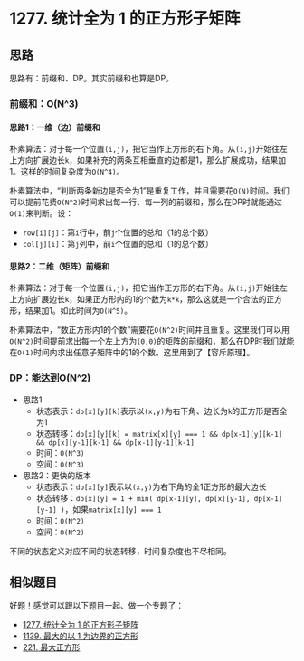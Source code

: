 # 1277. 统计全为 1 的正方形子矩阵

## 思路

思路有：前缀和、DP。其实前缀和也算是DP。

### 前缀和：O(N^3)

#### 思路1：一维（边）前缀和

朴素算法：对于每一个位置`(i,j)`，把它当作正方形的右下角。从`(i,j)`开始往左上方向扩展边长`k`，如果补充的两条互相垂直的边都是1，那么扩展成功，结果加1。这样的时间复杂度为`O(N^4)`。

朴素算法中，“判断两条新边是否全为1”是重复工作，并且需要花`O(N)`时间。我们可以提前花费`O(N^2)`时间求出每一行、每一列的前缀和，那么在DP时就能通过`O(1)`来判断。设：

- `row[i][j]`：第`i`行中，前`j`个位置的总和（1的总个数）
- `col[j][i]`：第`j`列中，前`i`个位置的总和（1的总个数）

#### 思路2：二维（矩阵）前缀和

朴素算法：对于每一个位置`(i,j)`，把它当作正方形的右下角。从`(i,j)`开始往左上方向扩展边长`k`，如果正方形内的1的个数为`k*k`，那么这就是一个合法的正方形，结果加1。如此时间为`O(N^5)`。

朴素算法中，“数正方形内1的个数”需要花`O(N^2)`时间并且重复。这里我们可以用`O(N^2)`时间提前求出每一个左上方为`(0,0)`的矩阵的前缀和，那么在DP时我们就能在`O(1)`时间内求出任意子矩阵中的1的个数。这里用到了【容斥原理】。

### DP：能达到O(N^2)

- 思路1
  - 状态表示：`dp[x][y][k]`表示以`(x,y)`为右下角、边长为`k`的正方形是否全为1
  - 状态转移：`dp[x][y][k] = matrix[x][y] === 1 && dp[x-1][y][k-1] && dp[x][y-1][k-1] && dp[x-1][y-1][k-1]`
  - 时间：`O(N^3)`
  - 空间：`O(N^3)`
- 思路2：更快的版本
  - 状态表示：`dp[x][y]`表示以`(x,y)`为右下角的全1正方形的最大边长
  - 状态转移：`dp[x][y] = 1 + min( dp[x-1][y], dp[x][y-1], dp[x-1][y-1] )`，如果`matrix[x][y] === 1`
  - 时间：`O(N^2)`
  - 空间：`O(N^2)`

不同的状态定义对应不同的状态转移，时间复杂度也不尽相同。

## 相似题目

好题！感觉可以跟以下题目一起、做一个专题了：

- [1277. 统计全为 1 的正方形子矩阵](https://leetcode-cn.com/problems/count-square-submatrices-with-all-ones/)
- [1139. 最大的以 1 为边界的正方形](https://leetcode-cn.com/problems/largest-1-bordered-square/)
- [221. 最大正方形](https://leetcode-cn.com/problems/maximal-square/)

